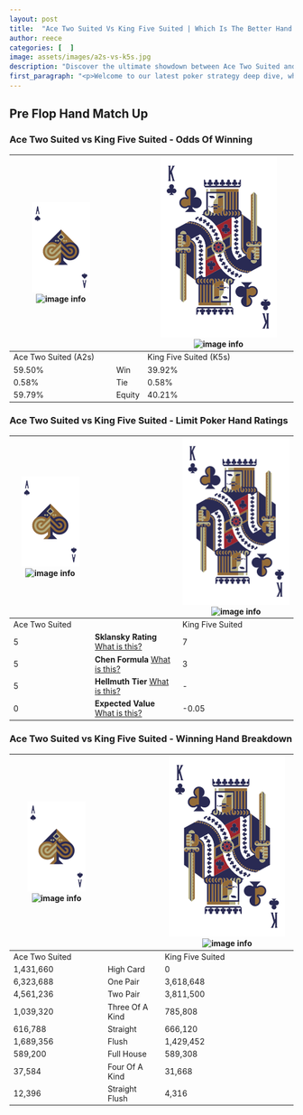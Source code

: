 ```yaml
---
layout: post
title:  "Ace Two Suited Vs King Five Suited | Which Is The Better Hand In Poker? A Complete Guide"
author: reece
categories: [  ]
image: assets/images/a2s-vs-k5s.jpg
description: "Discover the ultimate showdown between Ace Two Suited and King Five Suited in poker! Uncover the odds, strategies, and scenarios where one hand triumphs over the other. Get ready to up your poker game with this thrilling analysis."
first_paragraph: "<p>Welcome to our latest poker strategy deep dive, where we're pitting two distinct hands against each other in a high-stakes showdown: Ace Two Suited vs King Five Suited.</p><p>In the dynamic world of poker, every decision counts, and knowing which hand holds the upper hand is key to your success at the table.</p><p>In this article, we'll dissect these two hands, explore the scenarios where one dominates the other, and equip you with the knowledge to make strategic choices that can tip the odds in your favor.</p><p>Get ready to unravel the intriguing dynamics of these poker hands and elevate your game to new heights.</p>"
---
```




[comment]: # (sp0)

## Pre Flop Hand Match Up

<div class="table hand-ratings" markdown="1"> 



### Ace Two Suited vs King Five Suited - Odds Of Winning


    
| ![image info](assets/images/hand1/A.png) ![image info](assets/images/hand1/2s.png) |  | ![image info](assets/images/hand2/K.png) ![image info](assets/images/hand2/5s.png) |
| -------- | -------- | -------- |
| Ace Two Suited (A2s) |  | King Five Suited (K5s) |
| 59.50% | Win | 39.92% |
| 0.58% | Tie | 0.58% |
| 59.79% | Equity | 40.21% |




[comment]: # (sp1)



### Ace Two Suited vs King Five Suited - Limit Poker Hand Ratings


    
| ![image info](assets/images/hand1/A.png) ![image info](assets/images/hand1/2s.png) |  | ![image info](assets/images/hand2/K.png) ![image info](assets/images/hand2/5s.png) |
| -------- | -------- | -------- |
| Ace Two Suited |  | King Five Suited |
| 5 | **Sklansky Rating** [What is this?](/sklansky-rating-explained) | 7 |
| 5 | **Chen Formula** [What is this?](/chen-formula-explained) | 3 |
| 5 | **Hellmuth Tier** [What is this?](/Hellmuth-tier-explained) | - |
| 0 | **Expected Value** [What is this?](/expected-value-explained) | -0.05 |




[comment]: # (sp2)



### Ace Two Suited vs King Five Suited - Winning Hand Breakdown


    
| ![image info](assets/images/hand1/A.png) ![image info](assets/images/hand1/2s.png) |  | ![image info](assets/images/hand2/K.png) ![image info](assets/images/hand2/5s.png) |
| -------- | -------- | -------- |
| Ace Two Suited |  | King Five Suited |
| 1,431,660 | High Card | 0 |
| 6,323,688 | One Pair | 3,618,648 |
| 4,561,236 | Two Pair | 3,811,500 |
| 1,039,320 | Three Of A Kind | 785,808 |
| 616,788 | Straight | 666,120 |
| 1,689,356 | Flush | 1,429,452 |
| 589,200 | Full House | 589,308 |
| 37,584 | Four Of A Kind | 31,668 |
| 12,396 | Straight Flush | 4,316 |




[comment]: # (sp3)



</div>

[comment]: # (sp4)



[comment]: # (sp5)

